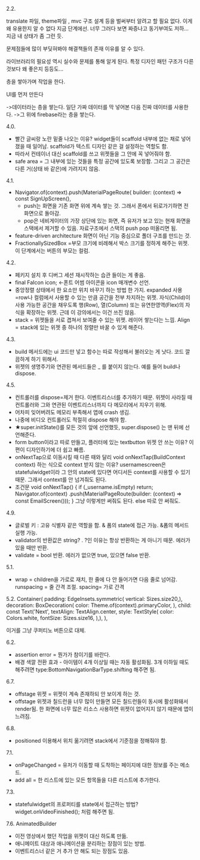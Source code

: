 2.2.

translate 파일, theme파일 , mvc 구조 설계 등을 벌써부터 알려고 할 필요 없다. 이게 왜 유용한지 알 수 없다 지금 단계에선. 너무 그러다 보면 짜증나고 동기부여도 저하... 지금 내 상태가 좀 그런 듯. 

문제점들에 많이 부딪혀봐야 해결책들의 존재 이유를 알 수 있다. 

라이브러리의 필요성 역시 실수와 문제를 통해 알게 된다. 
특정 디자인 패턴 구조가 다른 것보다 왜 좋은지 등등도...

층을 쌓아가며 작업을 한다. 

UI를 먼저 만든다 

->데이터라는 층을 쌓는다. 일단 가짜 데이터를 막 넣어본 다음 진짜 데이터를 사용한다. 
->그 위에 firebase라는 층을 쌓는다. 

4.0.
- 빨간 글씨랑 노란 밑줄 나오는 이유?
widget들이 scaffold 내부에 없는 채로 넣어졌을 때 일어남. scaffold가 텍스트 디자인 같은 걸 설정하는 역할도 함.
- 따라서 컨테이너 대신 scaffold를 쓰고 위젯들을 그 안에 꼭 넣어줘야 함. 
- safe area = 그 내부에 있는 것들을 특정 공간에 있도록 보장함. 그리고 그 공간은 다른 거(상태 바 같은)에 가려지지 않음.

4.1.
- Navigator.of(context).push(MaterialPageRoute(
      builder: (context) => const SignUpScreen(),
  - push는 화면을 기존 화면 위에 계속 쌓는 것. 
  그래서 폰에서 뒤로가기하면 전 화면으로 돌아감. 
  - pop은 네비게이터의 가장 상단에 있는 화면, 즉 유저가 보고 있는 현재 화면을 스택에서 제거할 수 있음. 자료구조에서 스택의 push pop 떠올리면 됨. 
- feature-driven architecture
화면이 아닌 기능 중심으로 폴더 구조를 만드는 것. 
- FractionallySizedBox =부모 크기에 비례해서 박스 크기를 정하게 해주는 위젯. 이 단계에서는 버튼의 부모는 컬럼.

4.2.

- 페키지 설치 후 디버그 세션 재시작하는 습관 들이는 게 좋음.
-  final FaIcon icon; 
  <-폰트 어썸 아이콘을 icon 매개변수 선언.
- 중앙정렬 상태에서 한 요소만 위치 바꾸기 하는 방법 한 가지.
  expanded 사용=row나 컬럼에서 사용할 수 있는 만큼 공간을 전부 차지하는 위젯.
  자식(Child)이 사용 가능한 공간을 채우도록 행(Row), 열(Column) 또는 유연한영역(Flex)의 자식을 확장하는 위젯.
  근데 이 강의에서는 이건 쓰진 않음.
- stack = 위젯들을 서로 겹쳐서 보여줄 수 있는 위젯. 레이어 쌓는다는 느낌.
  Align = stack에 있는 위젯 중 하나의 정렬만 바꿀 수 있게 해준다. 

4.3.
- build 메서드에는 ui 코드만 넣고 함수는 따로 작성해서 불러오는 게 낫다. 코드 깔끔하게 하기 위해서. 
- 위젯의 생명주기와 연관된 메서드들은 _ 를 붙이지 않는다. 예를 들어 build나 dispose.

4.5.
- 컨트롤러를 dispose=제거 한다. 이벤트리스너를 추가하기 때문. 위젯이 사라질 때 컨트롤러와 그와 연관된 이벤트리스너까지 다 메모리에서 지우기 위해. 
- 어차피 잊어버려도 메모리 부족해서 앱에 crash 생김.
- 나중에 비디오 컨트롤러도 적절히 dispose 해야 함. 
- ★super.initState()를 모든 것의 앞에 선언했듯, super.dispose() 는 맨 뒤에 선언해준다. 
- form button이라고 따로 만들고, 플러터에 있는 textbutton 위젯 안 쓰는 이유? 이 편이 디자인하기에 더 쉽고 빠름. 
- onNextTap으로 이동시킬 때 다른 때와 달리 void onNextTap(BuildContext context) 하는 식으로 context 받지 않는 이유? usernamescreen은 statefulwidget이라 그 안의 state에 있다면 어디서든 context를 사용할 수 있기 때문. 그래서 context를 안 넘겨줘도 된다. 
- 조건문 
  void onNextTap() {
    if (_username.isEmpty) return;
    Navigator.of(context)
        .push(MaterialPageRoute(builder: (context) => const EmailScreen()));
  }
  그냥 이렇게만 써줘도 된다. else 따로 안 써줘도. 

4.9.
- 글로벌 키 : 고유 식별자 같은 역할을 함. & 폼의 state에 접근 가능. &폼의 메서드 실행 가능. 
- validator의 반환값은 string? . ?인 이유는 항상 반환하는 게 아니기 때문. 에러가 있을 때만 반환. 
- validate = bool 반환. 에러가 없으면 true, 있으면 false 반환. 

5.1.
- wrap = children을 가로로 재치, 한 줄에 다 안 들어가면 다음 줄로 넘어감. 
runspacing = 줄 간격 조절. spacing= 가로 간격

5.2.
Container(
          padding: EdgeInsets.symmetric(
            vertical: Sizes.size20,),
          decoration: BoxDecoration(
            color: Theme.of(context).primaryColor,
          ),
          child: const Text('Next',
          textAlign: TextAlign.center,
          style: TextStyle(
            color: Colors.white,
          fontSize: Sizes.size16,
          ),),
        ),

이거를 그냥 쿠퍼티노 버튼으로 대체.

6.2.
- assertion error = 뭔가가 참이기를 바란다.  
- 배경 색깔 전환 효과 - 아이템이 4개 이상일 때는 자동 활성화됨. 3개 이하일 때도 해주려면 type:BottomNavigationBarType.shifting 해주면 됨. 

6.7.
- offstage 위젯 = 위젯이 계속 존재하되 안 보이게 하는 것. 
- offstage 위젯과 칠드런을 너무 많이 만들면 모든 칠드런들이 동시에 활성화돼서 render됨. 한 화면에 너무 많은 리소스 사용하면 위젯이 없어지지 않기 때문에 앱이 느려짐. 

6.8.
- positioned 이용해서 위치 옮기려면 stack에서 기준점을 정해줘야 함. 

7.1.
- onPageChanged = 유저가 이동할 때 도착하는 페이지에 대한 정보를 주는 메소드.
- add all = 한 리스트에 있는 모든 항목들을 다른 리스트에 추가한다. 

7.3.
- statefulwidget의 프로퍼티를 state에서 접근하는 방법? 
widget.onVideoFinished(); 처럼 해주면 됨. 

7.6. AnimatedBuilder
- 이전 영상에서 했던 작업을 위젯이 대신 하도록 만듦.
- 애니메이트 대상과 애니메이션을 분리하는 장점이 있는 방법. 
- 이벤트리스너 같은 거 추가 안 해도 되는 장점도 있음. 